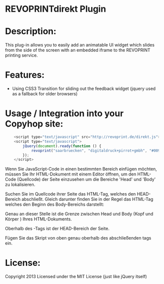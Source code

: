 REVOPRINTdirekt Plugin
===========

Description:
=====

This plug-in allows you to easily add an animatable UI widget which slides from the side of the screen with an embedded iframe to the REVOPRINT printing service.



Features:
=====

  - Using CSS3 Transition for sliding out the feedback widget (jquery used as a fallback for older browsers)



Usage / Integration into your Copyhop site:
=====



```javascript
    <script type="text/javascript" src="http://revoprint.de/direkt.js"></script>
    <script type="text/javascript">
        jQuery(document).ready(function () {
            revoprint("saarbruecken", "digitaldruck+pirrot+gmbh", "#009ee3");
        });
    </script>
````

Wenn Sie JavaScript-Code in einen bestimmten Bereich einfügen möchten, müssen Sie Ihr HTML-Dokument mit einem Editor öffnen, um den HTML-Code (Quellcode) der Seite einzusehen um die Bereiche 'Head' und 'Body' zu lokalisieren.

Suchen Sie im Quellcode ihrer Seite das HTML-Tag, welches den HEAD-Bereich abschließt. Gleich darunter finden Sie in der Regel das HTML-Tag welches den Beginn des Body-Bereichs darstellt:

</head>
<body>
Genau an dieser Stelle ist die Grenze zwischen Head und Body (Kopf und Körper ) Ihres HTML-Dokuments.

Oberhalb des </head>-Tags ist der HEAD-Bereich der Seite.

Fügen Sie das Skript von oben genau oberhalb des abschließenden </head> tags ein.



License:
=====

Copyright 2013
Licensed under the MIT License (just like jQuery itself)

